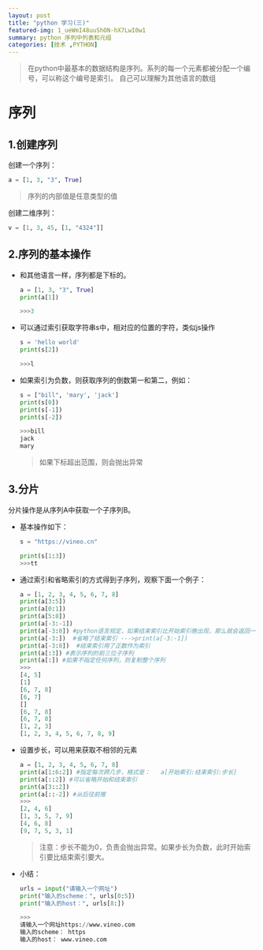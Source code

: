 ```yaml
---
layout: post
title: "python 学习(三)"
featured-img: 1_ueWmI48uuShON-hX7LwI0w1 
summary: python 序列中列表和元组
categories: [技术 ,PYTHON]
---
```


> 在python中最基本的数据结构是序列。系列的每一个元素都被分配一个编号，可以称这个编号是索引。
> 自己可以理解为其他语言的数组
# 序列

## 1.创建序列

创建一个序列：

```python
a = [1, 3, "3", True]
```

> 序列的内部值是任意类型的值

创建二维序列：

```python
v = [1, 3, 45, [1, "4324"]]
```
## 2.序列的基本操作

- 和其他语言一样，序列都是下标的。

  ```python
  a = [1, 3, "3", True]
  print(a[1])
  
  >>>3
  ```

- 可以通过索引获取字符串s中，相对应的位置的字符，类似js操作

  ```python
  s = 'hello world'
  print(s[2])
  
  >>>l
  ```

- 如果索引为负数，则获取序列的倒数第一和第二，例如：

  ```python
  s = ["bill", 'mary', 'jack']
  print(s[0])
  print(s[-1])
  print(s[-2])
  
  >>>bill
  jack
  mary
  ```
  >如果下标超出范围，则会抛出异常

## 3.分片

分片操作是从序列A中获取一个子序列B。

- 基本操作如下：

  ```python
  s = "https://vineo.cn"
  
  print(s[1:3])
  >>>tt
  ```

- 通过索引和省略索引的方式得到子序列，观察下面一个例子：

  ```python
  a = [1, 2, 3, 4, 5, 6, 7, 8]
  print(a[3:5])
  print(a[0:1])
  print(a[5:8])
  print(a[-3:-1])
  print(a[-3:0]) #python语言规定，如果结束索引比开始索引晚出现，那么就会返回一个空序列。
  print(a[-3:])  #省略了结束索引 --->print(a[-3:-1])
  print(a[-3:8])  #结束索引用了正数作为索引
  print(a[:3]) #表示序列的前三位子序列
  print(a[:]) #如果不指定任何序列，则复制整个序列
  >>>
  [4, 5]
  [1]
  [6, 7, 8]
  [6, 7]
  []
  [6, 7, 8]
  [6, 7, 8]
  [1, 2, 3]
  [1, 2, 3, 4, 5, 6, 7, 8, 9]
  ```
- 设置步长，可以用来获取不相邻的元素
  ```python
  a = [1, 2, 3, 4, 5, 6, 7, 8]
  print(a[1:6:2]) #指定每次跨几步，格式是：   a[开始索引:结束索引:步长]
  print(a[::2]) #可以省略开始和结束索引
  print(a[3::2])
  print(a[::-2]) #从后往前推
  >>>
  [2, 4, 6]
  [1, 3, 5, 7, 9]
  [4, 6, 8]
  [9, 7, 5, 3, 1]
  ```
  >注意：步长不能为0，负责会抛出异常。如果步长为负数，此时开始索引要比结束索引要大。
- 小结：
  ```python
  urls = input("请输入一个网址")
  print("输入的scheme：", urls[0:5])
  print("输入的host：", urls[8:])

  >>>
  请输入一个网址https://www.vineo.com
  输入的scheme： https
  输入的host： www.vineo.com
  ```
